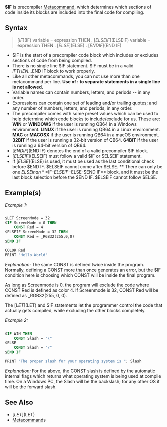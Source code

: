 **$IF** is precompiler [Metacommand](Metacommand), which determines which sections of code inside its blocks are included into the final code for compliing.


## Syntax

> [$IF]($IF) variable = expression THEN
> .
> [$ELSEIF]($ELSEIF) variable = expression THEN
> .
> [$ELSE]($ELSE)
> .
> [$END IF]($END IF)


* $IF is the start of a precompiler code block which includes or excludes sections of code from being compiled.
* There is no single line $IF statement.  $IF must be in a valid $IF THEN...$END IF block to work properly.
* Like all other metacommands, you can not use more than one metacommand per line. **Use of : to separate statements in a single line is not allowed.**
* Variable names can contain numbers, letters, and periods -- in any order.
* Expressions can contain one set of leading and/or trailing quotes; and any number of numbers, letters, and periods, in any order.
* The precompiler comes with some preset values which can be used to help determine which code blocks to include/exclude for us.  These are: **WIN** or **WINDOWS** if the user is running QB64 in a Windows environment.  **LINUX** if the user is running QB64 in a Linux environment.  **MAC** or **MACOSX** if the user is running QB64 in a macOS environment.  **32BIT** if the user is running a 32-bit version of QB64.  **64BIT** if the user is running a 64-bit version of QB64.
* [$END IF]($END IF) denotes the end of a valid precompiler $IF block.
* [$ELSEIF]($ELSEIF) must follow a valid $IF or $ELSEIF statement.
* If [$ELSE]($ELSE) is used, it must be used as the last conditional check before $END IF.  $ELSEIF cannot come after $ELSE.
** There can only be one $ELSE in an **$IF-$ELSEIF-$ELSE-$END IF** block, and it must be the last block selection before the $END IF.  $ELSEIF cannot follow $ELSE.


## Example(s)

*Example 1:* 

```vb

$LET ScreenMode = 32
$IF ScreenMode = 0 THEN
    CONST Red = 4
$ELSEIF ScreenMode = 32 THEN
    CONST Red = _RGB32(255,0,0)
$END IF

COLOR Red
PRINT "Hello World"

```

*Explanation:* The same CONST is defined twice inside the program.  Normally, defining a CONST more than once generates an error, but the $IF condition here is choosing which CONST will be inside the final program.

As long as Screenmode is 0, the program will exclude the code where CONST Red is defined as color 4.  If Screenmode is 32, CONST Red will be defined as _RGB32(255, 0, 0).

The [$LET]($LET) and $IF statements let the programmer control the code that actually gets compiled, while excluding the other blocks completely.


*Example 2:* 

```vb

$IF WIN THEN
    CONST Slash = "\"
$ELSE
    CONST Slash = "/"
$END IF

PRINT "The proper slash for your operating system is "; Slash

```

*Explanation:* For the above, the CONST slash is defined by the automatic internal flags which returns what operating system is being used at compile time. On a Windows PC, the Slash will be the backslash; for any other OS it will be the forward slash.


## See Also

* [$LET]($LET)
* [Metacommand](Metacommand)s




